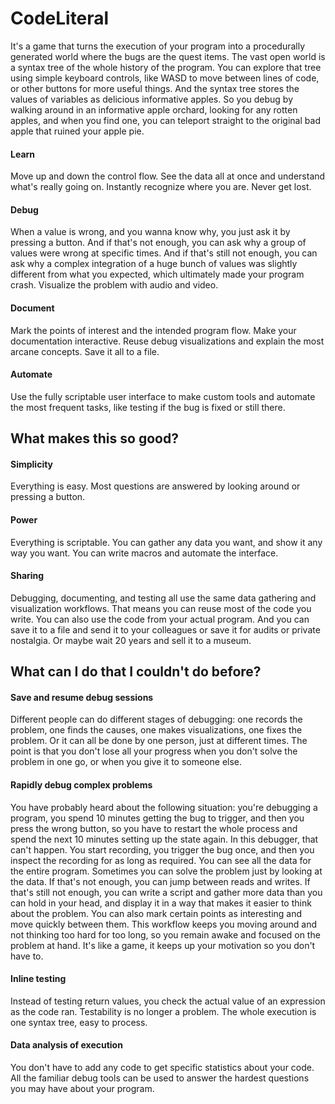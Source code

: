 # CodeLiteral

It's a game that turns the execution of your program into a procedurally generated world where the bugs are the quest items. The vast open world is a syntax tree of the whole history of the program. You can explore that tree using simple keyboard controls, like WASD to move between lines of code, or other buttons for more useful things. And the syntax tree stores the values of variables as delicious informative apples. So you debug by walking around in an informative apple orchard, looking for any rotten apples, and when you find one, you can teleport straight to the original bad apple that ruined your apple pie.

#### Learn

Move up and down the control flow. See the data all at once and understand what's really going on. Instantly recognize where you are. Never get lost.

#### Debug

When a value is wrong, and you wanna know why, you just ask it by pressing a button. And if that's not enough, you can ask why a group of values were wrong at specific times. And if that's still not enough, you can ask why a complex integration of a huge bunch of values was slightly different from what you expected, which ultimately made your program crash. Visualize the problem with audio and video.

#### Document

Mark the points of interest and the intended program flow. Make your documentation interactive. Reuse debug visualizations and explain the most arcane concepts. Save it all to a file.

#### Automate

Use the fully scriptable user interface to make custom tools and automate the most frequent tasks, like testing if the bug is fixed or still there.


## What makes this so good?

#### Simplicity

Everything is easy. Most questions are answered by looking around or pressing a button.

#### Power

Everything is scriptable. You can gather any data you want, and show it any way you want. You can write macros and automate the interface.

#### Sharing

Debugging, documenting, and testing all use the same data gathering and visualization workflows. That means you can reuse most of the code you write. You can also use the code from your actual program. And you can save it to a file and send it to your colleagues or save it for audits or private nostalgia. Or maybe wait 20 years and sell it to a museum.


## What can I do that I couldn't do before?

#### Save and resume debug sessions

Different people can do different stages of debugging: one records the problem, one finds the causes, one makes visualizations, one fixes the problem. Or it can all be done by one person, just at different times. The point is that you don't lose all your progress when you don't solve the problem in one go, or when you give it to someone else.

#### Rapidly debug complex problems

You have probably heard about the following situation: you're debugging a program, you spend 10 minutes getting the bug to trigger, and then you press the wrong button, so you have to restart the whole process and spend the next 10 minutes setting up the state again. In this debugger, that can't happen. You start recording, you trigger the bug once, and then you inspect the recording for as long as required. You can see all the data for the entire program. Sometimes you can solve the problem just by looking at the data. If that's not enough, you can jump between reads and writes. If that's still not enough, you can write a script and gather more data than you can hold in your head, and display it in a way that makes it easier to think about the problem. You can also mark certain points as interesting and move quickly between them. This workflow keeps you moving around and not thinking too hard for too long, so you remain awake and focused on the problem at hand. It's like a game, it keeps up your motivation so you don't have to.

#### Inline testing

Instead of testing return values, you check the actual value of an expression as the code ran. Testability is no longer a problem. The whole execution is one syntax tree, easy to process.

#### Data analysis of execution

You don't have to add any code to get specific statistics about your code. All the familiar debug tools can be used to answer the hardest questions you may have about your program.
